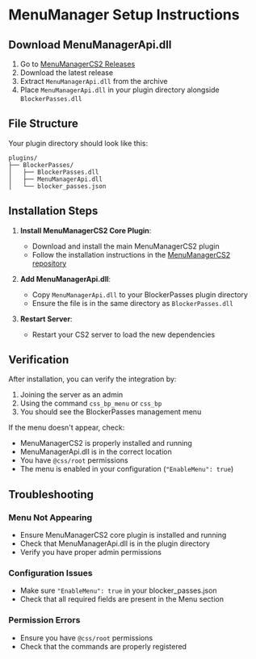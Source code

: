 # MenuManager Setup Instructions

## Download MenuManagerApi.dll

1. Go to [MenuManagerCS2 Releases](https://github.com/NickFox007/MenuManagerCS2/releases)
2. Download the latest release
3. Extract `MenuManagerApi.dll` from the archive
4. Place `MenuManagerApi.dll` in your plugin directory alongside `BlockerPasses.dll`

## File Structure

Your plugin directory should look like this:
```
plugins/
├── BlockerPasses/
│   ├── BlockerPasses.dll
│   ├── MenuManagerApi.dll
│   └── blocker_passes.json
```

## Installation Steps

1. **Install MenuManagerCS2 Core Plugin**:
   - Download and install the main MenuManagerCS2 plugin
   - Follow the installation instructions in the [MenuManagerCS2 repository](https://github.com/NickFox007/MenuManagerCS2)

2. **Add MenuManagerApi.dll**:
   - Copy `MenuManagerApi.dll` to your BlockerPasses plugin directory
   - Ensure the file is in the same directory as `BlockerPasses.dll`

3. **Restart Server**:
   - Restart your CS2 server to load the new dependencies

## Verification

After installation, you can verify the integration by:

1. Joining the server as an admin
2. Using the command `css_bp_menu` or `css_bp`
3. You should see the BlockerPasses management menu

If the menu doesn't appear, check:
- MenuManagerCS2 is properly installed and running
- MenuManagerApi.dll is in the correct location
- You have `@css/root` permissions
- The menu is enabled in your configuration (`"EnableMenu": true`)

## Troubleshooting

### Menu Not Appearing
- Ensure MenuManagerCS2 core plugin is installed and running
- Check that MenuManagerApi.dll is in the plugin directory
- Verify you have proper admin permissions

### Configuration Issues
- Make sure `"EnableMenu": true` in your blocker_passes.json
- Check that all required fields are present in the Menu section

### Permission Errors
- Ensure you have `@css/root` permissions
- Check that the commands are properly registered
